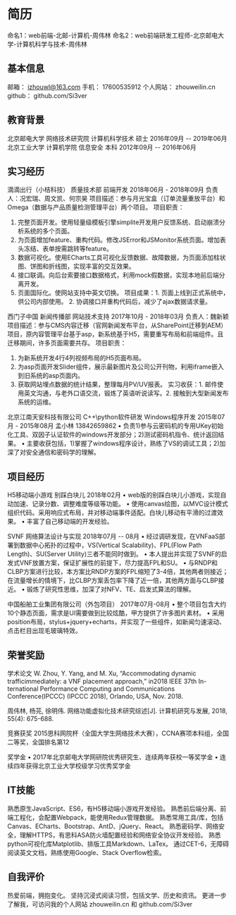 # 简历
命名1：web前端-北邮-计算机-周伟林
命名2：web前端研发工程师-北京邮电大学-计算机科学与技术-周伟林

## 基本信息
邮箱：    izhouwl@163.com
手机：    17600535912
个人网站： zhouweilin.cn
github：  github.com/Si3ver

## 教育背景
北京邮电大学  网络技术研究院  计算机科学技术  硕士  2016年09月 -- 2019年06月 
北京工业大学  计算机学院      信息安全      本科  2012年09月 -- 2016年06月 

## 实习经历
滴滴出行（小桔科技）  质量技术部  前端开发  2018年06月 - 2018年09月 负责人：况宏瑞、周文凯、何宗昊
项目描述：参与月光宝盒（订单流量重放平台）和Omega（数据与产品质量检测管理平台）两个项目。
项目职责：
  1. 完整页面开发。使用轻量级模板引擎simplite开发用户反馈系统、启动崩溃分析系统的多个页面。
  2. 为页面增加feature、重构代码。修改JSError和JSMonitor系统页面。增加表头冻结、表单按需跳转等feature。
  3. 数据可视化。使用ECharts工具可视化反馈数据、故障数据，为页面添加柱状图、饼图和折线图，实现丰富的交互效果。
  4. 接口联调。向后台索要接口数据格式，利用mock假数据，实现本地前后端分离开发。
  5. 页面国际化。使网站支持中英文切换。
项目成果：1. 页面上线到正式系统中，供公司内部使用。 2. 协调接口并重构代码后，减少了ajax数据请求量。


西门子中国  新闻传播部  网站技术支持  2017年10月 - 2018年03月 负责人：魏新颖
项目描述：参与CMS内容迁移（官网新闻发布平台，从SharePoint迁移到AEM）项目，原内容管理平台基于asp，新系统基于H5，需要重写布局和前端组件。且迁移期间，许多页面需要共存。
项目职责：
  1. 为新系统开发4行4列视频布局的H5页面布局。
  2. 为asp页面开发Slider组件，展示最新图片及公司公开刊物，利用iframe嵌入到旧系统的asp页面内。
  3. 获取网站埋点数据的统计结果，整理每月PV/UV报表。
实习收获：1. 邮件使用英文沟通，与老外口语交流，锻炼了英语听说读写。2. 接触到大型新闻发布系统的运维。


北京江南天安科技有限公司  C++\python软件研发 Windows程序开发  2015年07月 - 2015年08月 孟小林 13842659862
• 负责1)参与云密码机的专用UKey初始化工具、双因子认证软件的windows开发部分；2)测试密码机指令、统计返回结果。
• 主要收获包括，1)掌握了windows程序设计，熟练了VS的调试工具；2)加深了对安全通信和密码学的理解。


## 项目经历

H5移动端小游戏  别踩白块儿  2018年02月
• web版的别踩白块儿小游戏，实现自动加速、记录分数、调整难度等级等功能。
• 使用canvas绘图，以MVC设计模式组织代码。采用响应式布局，并对移动端事件适配。白块儿移动有平滑的过渡效果。
• 丰富了自己移动端的开发经验。

SVNF  网络算法设计与实现  2018年07月 -- 08月
• 经过调研发现，在VNFaaS部署到数据中心拓扑的过程中，VS(Vertical Scalability)、FPL(Flow Path Length)、SU(Server Utility)三者不能同时做到。
• 本人提出并实现了SVNF的启发式VNF放置方案，保证扩展性的前提下，尽力提高FPL和SU。
• 与RNDP和CLBP方案进行比较，本方案比RNDP方案的FPL缩短了3-4倍，其他两者则接近；在流量增长的情境下，比CLBP方案丢包率下降了近一倍，其他两方面与CLBP接近。
• 锻炼了研究性思维，加深了对NFV、TE、启发式算法的理解。

中国船舶工业集团有限公司（外包项目） 2017年07月-08月
• 整个项目包含大约10个静态页面，需求是UI需要做到比较炫酷，甲方提供了许多图片素材。
• 采用position布局，stylus+jquery+echarts，并实现了一些组件，如新闻匀速滚动、点击栏目出现毛玻璃特效。


## 荣誉奖励
学术论文
W.  Zhou,  Y.  Yang,  and  M.  Xu,  “Accommodating  dynamic  trafficimmediately:  a  VNF  placement  approach,”  in2018 IEEE 37th In-ternational Performance Computing and Communications Conference(IPCCC) (IPCCC 2018), Orlando, USA, Nov. 2018.

周伟林, 杨芫, 徐明伟. 网络功能虚拟化技术研究综述[J]. 计算机研究与发展, 2018, 55(4): 675-688.

竞赛获奖
2015思科网院杯（全国大学生网络技术大赛），CCNA赛项本科组，全国二等奖，全国排名第12

奖学金
• 2017年北京邮电大学网研院优秀研究生、连续两年获校一等奖学金
• 连续四年获得北京工业大学校级学习优秀奖学金


## IT技能
熟悉原生JavaScript、ES6，有H5移动端小游戏开发经验。
熟悉前后端分离、前端工程化，会配置Webpack，能使用Redux管理数据。
熟悉常用工具/库，包括Canvas、ECharts、Bootstrap、AntD、jQuery、React。
熟悉密码学、网络安全，理解HTTPS，有思科ASA防火墙配置经验和网络安全协议开发经验。
熟悉python可视化库Matplotlib、排版工具Markdown、LaTex。
通过CET-6，无障碍阅读英文文档，熟练使用Google、Stack Overflow检索。


## 自我评价
热爱前端，拥抱变化。
坚持沉浸式阅读习惯，包括文学、历史和资讯。
更进一步了解我，可访问我的个人网站 zhouweilin.cn 和 github.com/Si3ver
